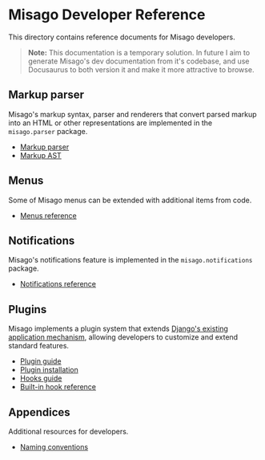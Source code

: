 # Misago Developer Reference

This directory contains reference documents for Misago developers.

> **Note:** This documentation is a temporary solution. In future I aim to generate Misago's dev documentation from it's codebase, and use Docusaurus to both version it and make it more attractive to browse.


## Markup parser

Misago's markup syntax, parser and renderers that convert parsed markup into an HTML or other representations are implemented in the `misago.parser` package.

- [Markup parser](./parser/index.md)
- [Markup AST](./parser/ast.md)


## Menus

Some of Misago menus can be extended with additional items from code.

- [Menus reference](./menus.md)


## Notifications

Misago's notifications feature is implemented in the `misago.notifications` package.

- [Notifications reference](./notifications.md)

## Plugins

Misago implements a plugin system that extends [Django's existing application mechanism](https://docs.djangoproject.com/en/4.2/ref/applications/), allowing developers to customize and extend standard features.

- [Plugin guide](./plugins/index.md)
- [Plugin installation](./plugins/index.md#plugin-installation)
- [Hooks guide](./plugins/hooks/index.md)
- [Built-in hook reference](./plugins/hooks/reference.md)

## Appendices

Additional resources for developers.

- [Naming conventions](./naming-conventions.md)
